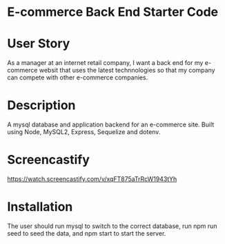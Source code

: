 # E-commerce Back End Starter Code

# User Story
As a manager at an internet retail company, I want a back end for my e-commerce websit that uses the latest technnologies so that my company can compete with other e-commerce companies.

# Description 
A mysql database and application backend for an e-commerce site. Built using Node, MySQL2, Express, Sequelize and dotenv.

# Screencastify
https://watch.screencastify.com/v/xqFT875aTrRcW1943tYh

# Installation
The user should run mysql to switch to the correct database, run npm run seed to seed the data, and npm start to start the server.
